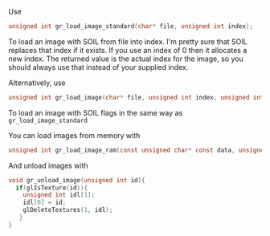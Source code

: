 Use

```c
unsigned int gr_load_image_standard(char* file, unsigned int index);
```

To load an image with SOIL from file into index. I'm pretty sure that SOIL replaces that index if it exists. If you use an index of 0 then it allocates a new index. The returned value is the actual index for the image, so you should always use that instead of your supplied index.

Alternatively, use

```c
unsigned int gr_load_image(char* file, unsigned int index, unsigned int, unsigned int soil_load_flag, soil_flag);
```

To load an image with SOIL flags in the same way as ``gr_load_image_standard``

You can load images from memory with

```c
unsigned int gr_load_image_ram(const unsigned char* const data, unsigned int id, int gr_width, int gr_height, int channels, unsigned int flags);
```

And unload images with

```c
void gr_unload_image(unsigned int id){
  if(glIsTexture(id)){
    unsigned int idl[1];
    idl[0] = id;
    glDeleteTextures(1, idl);
   }
}
```
